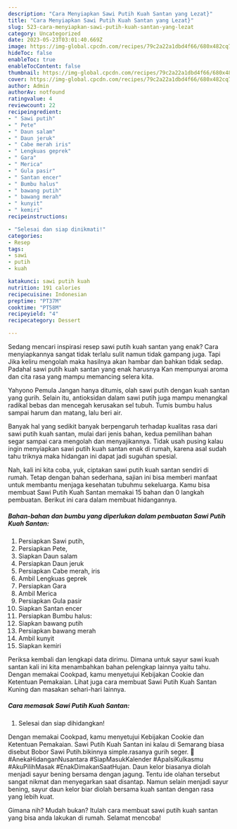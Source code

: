 ```yaml
---
description: "Cara Menyiapkan Sawi Putih Kuah Santan yang Lezat}"
title: "Cara Menyiapkan Sawi Putih Kuah Santan yang Lezat}"
slug: 523-cara-menyiapkan-sawi-putih-kuah-santan-yang-lezat
category: Uncategorized
date: 2023-05-23T03:01:40.669Z
image: https://img-global.cpcdn.com/recipes/79c2a22a1dbd4f66/680x482cq70/sawi-putih-kuah-santan-foto-resep-utama.jpg
hideToc: false
enableToc: true
enableTocContent: false
thumbnail: https://img-global.cpcdn.com/recipes/79c2a22a1dbd4f66/680x482cq70/sawi-putih-kuah-santan-foto-resep-utama.jpg
cover: https://img-global.cpcdn.com/recipes/79c2a22a1dbd4f66/680x482cq70/sawi-putih-kuah-santan-foto-resep-utama.jpg
author: Admin
authorAv: notfound
ratingvalue: 4
reviewcount: 22
recipeingredient:
- " Sawi putih"
- " Pete"
- " Daun salam"
- " Daun jeruk"
- " Cabe merah iris"
- " Lengkuas geprek"
- " Gara"
- " Merica"
- " Gula pasir"
- " Santan encer"
- " Bumbu halus"
- " bawang putih"
- " bawang merah"
- " kunyit"
- " kemiri"
recipeinstructions:

- "Selesai dan siap dinikmati!"
categories:
- Resep
tags:
- sawi
- putih
- kuah

katakunci: sawi putih kuah 
nutrition: 191 calories
recipecuisine: Indonesian
preptime: "PT37M"
cooktime: "PT58M"
recipeyield: "4"
recipecategory: Dessert

---
```



Sedang mencari inspirasi resep sawi putih kuah santan yang enak? Cara menyiapkannya sangat tidak terlalu sulit namun tidak gampang juga. Tapi Jika keliru mengolah maka hasilnya akan hambar dan bahkan tidak sedap. Padahal sawi putih kuah santan yang enak harusnya Kan mempunyai aroma dan cita rasa yang mampu memancing selera kita.


Yahyono Pemula Jangan hanya ditumis, olah sawi putih dengan kuah santan yang gurih. Selain itu, antioksidan dalam sawi putih juga mampu menangkal radikal bebas dan mencegah kerusakan sel tubuh. Tumis bumbu halus sampai harum dan matang, lalu beri air.

Banyak hal yang sedikit banyak berpengaruh terhadap kualitas rasa dari sawi putih kuah santan, mulai dari jenis bahan, kedua pemilihan bahan segar sampai cara mengolah dan menyajikannya. Tidak usah pusing kalau ingin menyiapkan sawi putih kuah santan enak di rumah, karena asal sudah tahu triknya maka hidangan ini dapat jadi suguhan spesial.


Nah, kali ini kita coba, yuk, ciptakan sawi putih kuah santan sendiri di rumah. Tetap dengan bahan sederhana, sajian ini bisa memberi manfaat untuk membantu menjaga kesehatan tubuhmu sekeluarga. Kamu bisa membuat Sawi Putih Kuah Santan memakai 15 bahan dan 0 langkah pembuatan. Berikut ini cara dalam membuat hidangannya.

<!--inarticleads1-->

##### Bahan-bahan dan bumbu yang diperlukan dalam pembuatan Sawi Putih Kuah Santan:

1. Persiapkan  Sawi putih,
1. Persiapkan  Pete,
1. Siapkan  Daun salam
1. Persiapkan  Daun jeruk
1. Persiapkan  Cabe merah, iris
1. Ambil  Lengkuas geprek
1. Persiapkan  Gara
1. Ambil  Merica
1. Persiapkan  Gula pasir
1. Siapkan  Santan encer
1. Persiapkan  Bumbu halus:
1. Siapkan  bawang putih
1. Persiapkan  bawang merah
1. Ambil  kunyit
1. Siapkan  kemiri


Periksa kembali dan lengkapi data dirimu. Dimana untuk sayur sawi kuah santan kali ini kita menambahkan bahan pelengkap lainnya yaitu tahu. Dengan memakai Cookpad, kamu menyetujui Kebijakan Cookie dan Ketentuan Pemakaian. Lihat juga cara membuat Sawi Putih Kuah Santan Kuning dan masakan sehari-hari lainnya. 

<!--inarticleads2-->

##### Cara memasak Sawi Putih Kuah Santan:


1. Selesai dan siap dihidangkan!

Dengan memakai Cookpad, kamu menyetujui Kebijakan Cookie dan Ketentuan Pemakaian. Sawi Putih Kuah Santan ini kalau di Semarang biasa disebut Bobor Sawi Putih.bikinnya simple.rasanya gurih seger. 🍲 #AnekaHidanganNusantara #SiapMasukKalender #ApaIsiKulkasmu #AkuPilihMasak #EnakDimakanSaatHujan. Daun kelor biasanya diolah menjadi sayur bening bersama dengan jagung. Tentu ide olahan tersebut sangat nikmat dan menyegarkan saat disantap. Namun selain menjadi sayur bening, sayur daun kelor biar diolah bersama kuah santan dengan rasa yang lebih kuat. 

Gimana nih? Mudah bukan? Itulah cara membuat sawi putih kuah santan yang bisa anda lakukan di rumah. Selamat mencoba!
